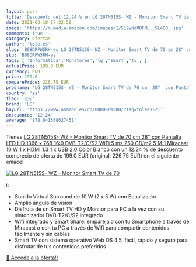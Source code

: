 ```yaml
---
layout: post
title: 'Descuento del 12.24 % en LG 28TN515S- WZ - Monitor Smart TV de 70'
date: 2021-03-18 17:32:58
image: 'https://m.media-amazon.com/images/I/519yNd0DFML._SL400_.jpg'
comments: true
category: ofertas
author: 'tole.es'
slug: 'B08DRPW5RH-es LG 28TN515S- WZ - Monitor Smart TV de 70 cm 28" con...'
sku: 'B08DRPW5RH-es'
tags: [ 'Informática','Monitores','lg','smart','tv', ]
actualPrice: 199.0 EUR
currency: EUR
price: 199.0
comparePrice: 226.75 EUR
prodname: 'LG 28TN515S- WZ - Monitor Smart TV de 70 cm  28"  con Pantalla LED HD  1366 x 768  16:9  DVB-T2/C/S2  WiFi  5 ms  250 CD/m2  5 M:1  Miracast  10 W  1 x HDMI 1.3  1 x USB 2.0   Color Blanco'
country: 'es'
flag: '🇪🇸'
brand: 'LG'
buyurl: 'https://www.amazon.es/dp/B08DRPW5RH/?tag=tolees-21'
descuento: '12.24'
average: '178.041568627451'
---
```


Tienes [LG 28TN515S- WZ - Monitor Smart TV de 70 cm  28"  con Pantalla LED HD  1366 x 768  16:9  DVB-T2/C/S2  WiFi  5 ms  250 CD/m2  5 M:1  Miracast  10 W  1 x HDMI 1.3  1 x USB 2.0   Color Blanco](https://www.amazon.es/dp/B08DRPW5RH/?tag=tolees-21) con un 12.24 % de descuento con precio de oferta de 199.0 EUR (original: 226.75 EUR) en el siguiente enlace!

[![LG 28TN515S- WZ - Monitor Smart TV de 70](https://m.media-amazon.com/images/I/519yNd0DFML._SL400_.jpg)](https://www.amazon.es/dp/B08DRPW5RH/?tag=tolees-21)

ℹ️:

- Sonido Virtual Surround de 10 W (2 x 5 W) con Ecualizador
- Amplio ángulo de visión
- Disfruta de un Smart TV HD y Monitor para PC a la vez con su sintonizador DVB-T2/C/S2 integrado
- Wifi integrado y Smart Share: emparéjalo con tu Smartphone a través de Miracast o con tu PC a través de Wifi para compartir contenidos fácilmente y sin cables
- Smart TV con sistema operativo Web OS 4.5, fácil, rápido y seguro para disfrutar de tus contenidos preferidos

[🛒 Accede a la oferta!!](https://www.amazon.es/dp/B08DRPW5RH/?tag=tolees-21)
